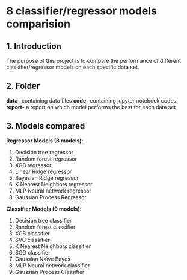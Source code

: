 # 8 classifier/regressor models comparision

## 1. Introduction
The purpose of this project is to compare the performance of different classifier/regressor models on each specific data set. 

## 2. Folder
**data-** containing data files
**code-** containing jupyter notebook codes
**report-** a report on which model performs the best for each data set

## 3. Models compared
**Regressor Models (8 models):**
1.	Decision tree regressor
2.	Random forest regressor
3.	XGB regressor
4.	Linear Ridge regressor
5.	Bayesian Ridge regressor
6.	K Nearest Neighbors regressor
7.	MLP Neural network regressor
8.	Gaussian Process Regressor

**Classifier Models (9 models):**
1.	Decision tree classifier
2.	Random forest classifier
3.	XGB classifier
4.	 SVC classifier
5.	K Nearest Neighbors classifier
6.	SGD classifier
7.	Gaussian Naïve Bayes
8.	MLP Neural network classifier
9.	Gaussian Process Classifier
